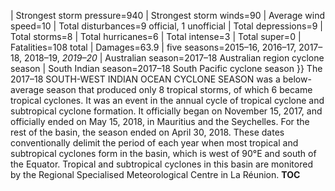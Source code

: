 | Strongest storm pressure=940 | Strongest storm winds=90 | Average wind speed=10 | Total disturbances=9 official, 1 unofficial | Total depressions=9 | Total storms=8 | Total hurricanes=6 | Total intense=3 | Total super=0 | Fatalities=108 total | Damages=63.9 | five seasons=2015–16, 2016–17, 2017–18, 2018–19, _2019–20_ | Australian season=2017–18 Australian region cyclone season | South Indian season=2017–18 South Pacific cyclone season }} The 2017–18 SOUTH-WEST INDIAN OCEAN CYCLONE SEASON was a below-average season that produced only 8 tropical storms, of which 6 became tropical cyclones. It was an event in the annual cycle of tropical cyclone and subtropical cyclone formation. It officially began on November 15, 2017, and officially ended on May 15, 2018, in Mauritius and the Seychelles. For the rest of the basin, the season ended on April 30, 2018. These dates conventionally delimit the period of each year when most tropical and subtropical cyclones form in the basin, which is west of 90°E and south of the Equator. Tropical and subtropical cyclones in this basin are monitored by the Regional Specialised Meteorological Centre in La Réunion. __TOC__
